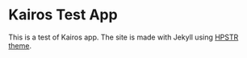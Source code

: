 # Kairos Test App

This is a test of Kairos app. The site is made with Jekyll using [HPSTR theme](https://github.com/mmistakes/hpstr-jekyll-theme).